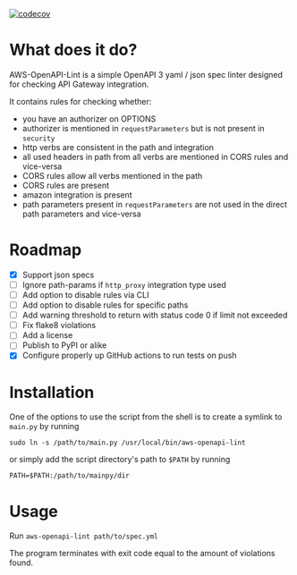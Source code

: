 [![codecov](https://codecov.io/gh/evilmint/aws-openapi-lint/branch/master/graph/badge.svg)](https://codecov.io/gh/evilmint/aws-openapi-lint)

# What does it do?

AWS-OpenAPI-Lint is a simple OpenAPI 3 yaml / json spec linter designed for checking API Gateway integration.

It contains rules for checking whether:

- you have an authorizer on OPTIONS
- authorizer is mentioned in `requestParameters` but is not present in `security`
- http verbs are consistent in the path and integration
- all used headers in path from all verbs are mentioned in CORS rules and vice-versa
- CORS rules allow all verbs mentioned in the path
- CORS rules are present
- amazon integration is present
- path parameters present in `requestParameters` are not used in the direct path parameters and vice-versa

# Roadmap

- [X] Support json specs
- [ ] Ignore path-params if `http_proxy` integration type used
- [ ] Add option to disable rules via CLI
- [ ] Add option to disable rules for specific paths
- [ ] Add warning threshold to return with status code 0 if limit not exceeded
- [ ] Fix flake8 violations
- [ ] Add a license
- [ ] Publish to PyPI or alike
- [X] Configure properly up GitHub actions to run tests on push

# Installation

One of the options to use the script from the shell is to create a symlink to `main.py` by running

`sudo ln -s /path/to/main.py /usr/local/bin/aws-openapi-lint`

or simply add the script directory's path to `$PATH` by running

`PATH=$PATH:/path/to/mainpy/dir`

# Usage

Run `aws-openapi-lint path/to/spec.yml`

The program terminates with exit code equal to the amount of violations found.